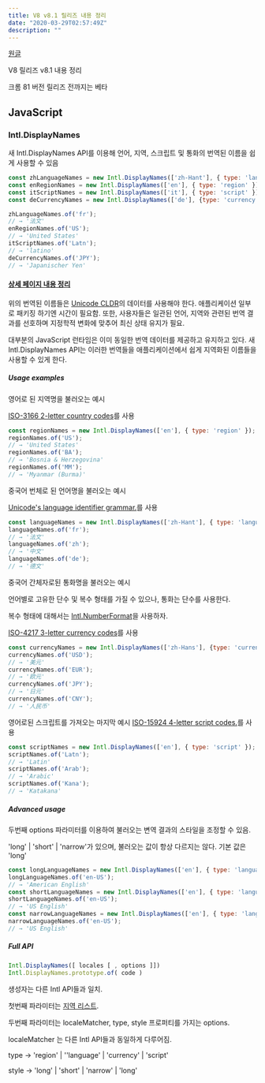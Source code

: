 ```yaml
---
title: V8 v8.1 릴리즈 내용 정리
date: "2020-03-29T02:57:49Z"
description: ""
---
```


[원글](https://v8.dev/blog/v8-release180)

V8 릴리즈 v8.1 내용 정리

크롬 81 버전 릴리즈 전까지는 베타

## JavaScript

### Intl.DisplayNames

새 Intl.DisplayNames API를 이용해 언어, 지역, 스크립트 및 통화의 번역된 이름을 쉽게 사용할 수 있음

```javascript
const zhLanguageNames = new Intl.DisplayNames(['zh-Hant'], { type: 'language' });
const enRegionNames = new Intl.DisplayNames(['en'], { type: 'region' });
const itScriptNames = new Intl.DisplayNames(['it'], { type: 'script' });**
const deCurrencyNames = new Intl.DisplayNames(['de'], {type: 'currency'});**

zhLanguageNames.of('fr');
// → '法文'
enRegionNames.of('US');
// → 'United States'
itScriptNames.of('Latn');
// → 'latino'
deCurrencyNames.of('JPY');
// → 'Japanischer Yen'
```

#### [상세 페이지 내용 정리](https://v8.dev/features/intl-displaynames)

위의 번역된 이름들은 [Unicode CLDR](http://cldr.unicode.org/translation/)의 데이터를 사용해야 한다. 애플리케이션 일부로 패키징 하기엔 시간이 필요함. 또한, 사용자들은 일관된 언어, 지역와 관련된 번역 결과를 선호하며 지정학적 변화에 맞추어 최신 상태 유지가 필요.

대부분의 JavaScript 런타임은 이미 동일한 번역 데이터를 제공하고 유지하고 있다.
새 Intl.DisplayNames API는 이러한 번역들을 애플리케이션에서 쉽게 지역화된 이름들을 사용할 수 있게 한다.

##### Usage examples

영어로 된 지역명을 불러오는 예시

[ISO-3166 2-letter country codes](https://www.iso.org/iso-3166-country-codes.html)를 사용

```javascript
const regionNames = new Intl.DisplayNames(['en'], { type: 'region' });
regionNames.of('US');
// → 'United States'
regionNames.of('BA');
// → 'Bosnia & Herzegovina'
regionNames.of('MM');
// → 'Myanmar (Burma)'
```

중국어 번체로 된 언어명을 불러오는 예시

[Unicode's language identifier grammar.](http://unicode.org/reports/tr35/#Unicode_language_identifier)를 사용

```javascript
const languageNames = new Intl.DisplayNames(['zh-Hant'], { type: 'language' });
languageNames.of('fr');
// → '法文'
languageNames.of('zh');
// → '中文'
languageNames.of('de');
// → '德文'
```

중국어 간체자로된 통화명을 불러오는 예시

언어별로 고유한 단수 및 복수 형태를 가질 수 있으나, 통화는 단수를 사용한다.

복수 형태에 대해서는 [Intl.NumberFormat](https://v8.dev/features/intl-numberformat)을 사용하자.

[ISO-4217 3-letter currency codes](https://www.iso.org/iso-4217-currency-codes.html)를 사용

```javascript
const currencyNames = new Intl.DisplayNames(['zh-Hans'], {type: 'currency'});
currencyNames.of('USD');
// → '美元'
currencyNames.of('EUR');
// → '欧元'
currencyNames.of('JPY');
// → '日元'
currencyNames.of('CNY');
// → '人民币'
```

영어로된 스크립트를 가져오는 마지막 예시
[ISO-15924 4-letter script codes.](http://unicode.org/iso15924/iso15924-codes.html)를 사용

```javascript
const scriptNames = new Intl.DisplayNames(['en'], { type: 'script' });
scriptNames.of('Latn');
// → 'Latin'
scriptNames.of('Arab');
// → 'Arabic'
scriptNames.of('Kana');
// → 'Katakana'
```

##### Advanced usage

두번째 options 파라미터를 이용하여 불러오는 변역 결과의 스타일을 조정할 수 있음.

'long' | 'short' | 'narrow'가 있으며, 불러오는 값이 항상 다르지는 않다. 기본 값은 'long'

```javascript
const longLanguageNames = new Intl.DisplayNames(['en'], { type: 'language' });
longLanguageNames.of('en-US');
// → 'American English'
const shortLanguageNames = new Intl.DisplayNames(['en'], { type: 'language', style: 'short' });
shortLanguageNames.of('en-US');
// → 'US English'
const narrowLanguageNames = new Intl.DisplayNames(['en'], { type: 'language', style: 'narrow' });
narrowLanguageNames.of('en-US');
// → 'US English'
```

##### Full API

```javascript
Intl.DisplayNames([ locales [ , options ]])
Intl.DisplayNames.prototype.of( code )
```

생성자는 다른 Intl API들과 일치.

첫번째 파라미터는 [지역 리스트](https://developer.mozilla.org/en-US/docs/Web/JavaScript/Reference/Global_Objects/Intl#Locale_identification_and_negotiation).

두번째 파라미터는 localeMatcher, type, style 프로퍼티를 가지는 options.

localeMatcher 는 다른 Intl API들과 동일하게 다루어짐.

type -> 'region' | ''language' | 'currency' | 'script'

style -> 'long' | 'short' | 'narrow' | 'long'
